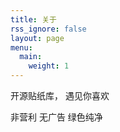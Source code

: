 ```yaml
---
title: 关于
rss_ignore: false
layout: page
menu:
  main:
    weight: 1
---
```


开源贴纸库， 遇见你喜欢

非营利 无广告 绿色纯净
